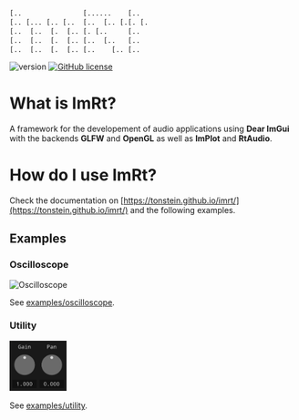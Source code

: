 ```
[..               [......    [..
[.. [... [.. [..  [..  [.. [.[. [.
[..  [..  [.  [.. [. [..     [..
[..  [..  [.  [.. [..  [..   [..
[..  [..  [.  [.. [..    [.. [..
```

![version](https://img.shields.io/badge/version-0.1-red)
[![GitHub license](https://img.shields.io/badge/license-MIT-blue.svg)](https://github.com/mimic-sussex/eppEditor/blob/master/LICENSE)

# What is ImRt?

A framework for the developement of audio applications using __Dear ImGui__ with the backends __GLFW__ and __OpenGL__ as well as __ImPlot__ and __RtAudio__.

# How do I use ImRt?

Check the documentation on [https://tonstein.github.io/imrt/](https://tonstein.github.io/imrt/) and the following examples.

## Examples

### Oscilloscope

<img src="examples/oscilloscope/img/oscilloscope.gif" alt="Oscilloscope" width="2034">

See [examples/oscilloscope](examples/oscilloscope).

### Utility 

<img src="examples/utility/img/utility.png" alt="Oscilloscope" width="100">

See [examples/utility](examples/utility).
